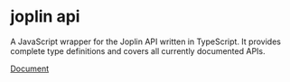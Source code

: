 # joplin api

A JavaScript wrapper for the Joplin API written in TypeScript. It provides complete type definitions and covers all currently documented APIs.

[Document](https://joplin-utils.rxliuli.com/en-US/joplin-api/)

